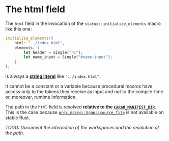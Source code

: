 # The html field

The `html` field in the invocation of the `statue::initialize_elements` macro like this one:

```rust
initialize_elements!(
    html: "../index.html",
    elements: {
        let header = Single("h1");
        let name_input = Single("#name-input");
    }
);
```

is always a [**string literal**](https://doc.rust-lang.org/reference/expressions/literal-expr.html#string-literal-expressions) like `"../index.html"`.

It cannot be a constant or a variable because procedural macros have access only to the tokens they receive as input and not to the compile-time or, moreover, runtime information.

The path in the `html` field is resolved **relative to the [`CARGO_MANIFEST_DIR`](https://doc.rust-lang.org/cargo/reference/environment-variables.html)**. This is the case because [`proc_macro::Span::source_file`](https://doc.rust-lang.org/proc_macro/struct.Span.html#method.source_file) is not available on stable Rust.

*TODO: Document the interaction of the workspaces and the resolution of the path.*

